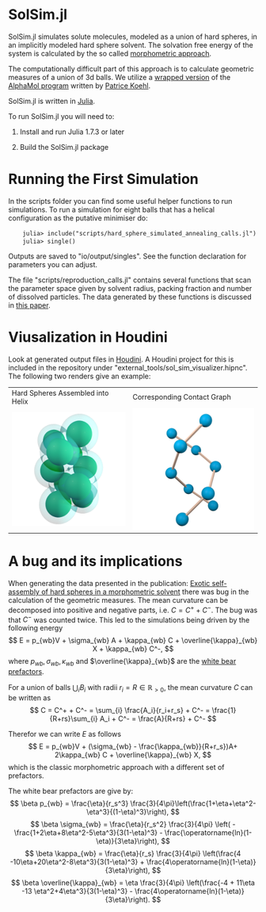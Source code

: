 # SolSim.jl
SolSim.jl simulates solute molecules, modeled as a union of hard spheres, in an implicitly modeled hard sphere solvent. The solvation free energy of the system is calculated by the so called [morphometric approach](https://pubmed.ncbi.nlm.nih.gov/17026275/).

The computationally difficult part of this approach is to calculate geometric measures of a union of 3d balls. We utilize a [wrapped version](https://github.com/IvanSpirandelli/AlphaMol) of the [AlphaMol program](https://github.com/pkoehl/AlphaMol) written by [Patrice Koehl](https://www.cs.ucdavis.edu/~koehl/).

SolSim.jl is written in [Julia](https://julialang.org/).

To run SolSim.jl you will need to: 

1. Install and run Julia 1.7.3 or later

2. Build the SolSim.jl package

# Running the First Simulation
In the scripts folder you can find some useful helper functions to run simulations. 
To run a simulation for eight balls that has a helical configuration as the putative minimiser do:

        julia> include("scripts/hard_sphere_simulated_annealing_calls.jl")
        julia> single()  

Outputs are saved to "io/output/singles". See the function declaration for parameters you can adjust. 

The file "scripts/reproduction_calls.jl" contains several functions that scan the parameter space given by solvent radius, packing fraction and number of dissolved particles. The data generated by these functions is discussed in [this paper](TODO). 

 # Viusalization in Houdini

Look at generated output files in [Houdini](https://www.sidefx.com/). A Houdini project for this is included in the repository under "external_tools/sol_sim_visualizer.hipnc". The following two renders give an example:

<table>
  <tr>
    <td>Hard Spheres Assembled into Helix</td>
    <td>Corresponding Contact Graph</td>
  </tr>
  <tr>
    <td><img src="assets/images/helix_10.png" width=480></td>
    <td><img src="assets/images/helix_10_graph.png" width=480></td>
  </tr>
 </table>

# A bug and its implications

When generating the data presented in the publication: [Exotic self-assembly of hard spheres in a morphometric solvent](https://www.pnas.org/doi/10.1073/pnas.2314959121) there was bug in the calculation of the geometric measures. The mean curvature can be decomposed into positive and negative parts, i.e. $C = C^+ + C^-$. The bug was that $C^-$ was counted twice. This led to the simulations being driven by the following energy
$$
E = p_{wb}V + \sigma_{wb} A + \kappa_{wb} C + \overline{\kappa}_{wb} X + \kappa_{wb} C^-,
$$
where $p_{wb}, \sigma_{wb}, \kappa_{wb}$ and $\overline{\kappa}_{wb}$ are the [white bear prefactors](https://arxiv.org/abs/cond-mat/0606658).

For a union of balls $\bigcup_{i} B_i$ with radii $r_i = R \in \mathbb{R}_{>0}$, the mean curvature $C$ can be written as
$$
C = C^+ + C^- = \sum_{i} \frac{A_i}{r_i+r_s} + C^- = \frac{1}{R+rs}\sum_{i} A_i + C^- = \frac{A}{R+rs} + C^-
$$

Therefor we can write $E$ as follows
$$
E = p_{wb}V + (\sigma_{wb} - \frac{\kappa_{wb}}{R+r_s})A+ 2\kappa_{wb} C +  \overline{\kappa}_{wb} X,
$$
which is the classic morphometric approach with a different set of prefactors. 

The white bear prefactors are give by:
$$
\beta p_{wb} = \frac{\eta}{r_s^3} \frac{3}{4\pi}\left(\frac{1+\eta+\eta^2-\eta^3}{(1-\eta)^3}\right),
$$
$$
\beta \sigma_{wb} = \frac{\eta}{r_s^2} \frac{3}{4\pi} \left( - \frac{1+2\eta+8\eta^2-5\eta^3}{3(1-\eta)^3} - \frac{\operatorname{ln}(1-\eta)}{3\eta}\right),
$$
$$
\beta \kappa_{wb} = \frac{\eta}{r_s} \frac{3}{4\pi} \left(\frac{4  -10\eta+20\eta^2-8\eta^3}{3(1-\eta)^3} + \frac{4\operatorname{ln}(1-\eta)}{3\eta}\right),
$$
$$
\beta \overline{\kappa}_{wb} = \eta \frac{3}{4\pi} \left(\frac{-4 + 11\eta -13 \eta^2+4\eta^3}{3(1-\eta)^3} - \frac{4\operatorname{ln}(1-\eta)}{3\eta}\right).
$$

